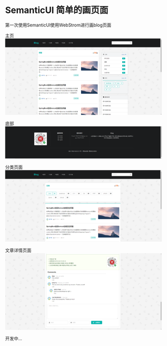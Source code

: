# SemanticUI 简单的画页面

第一次使用SemanticUl使用WebStrom进行画blog页面

主页
![image](https://github.com/zhaoguangxiao/SemanticUI/blob/master/picture/index.jpg?raw=true)

底部
![image](https://github.com/zhaoguangxiao/SemanticUI/blob/master/picture/footer.jpg?raw=true)

分类页面
![image](https://github.com/zhaoguangxiao/SemanticUI/blob/master/picture/category.jpg?raw=true)

文章详情页面
![image](https://github.com/zhaoguangxiao/SemanticUI/blob/master/picture/details.jpg?raw=true)

开发中... 
